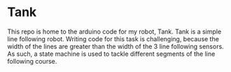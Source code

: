 # Tank

This repo is home to the arduino code for my robot, Tank. Tank is a simple line following robot. Writing code for this task is challenging, because the width of the lines are greater than the width of the 3 line following sensors. As such, a state machine is used to tackle different segments of the line following course. 
